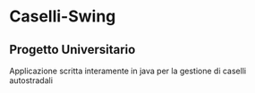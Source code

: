 # Caselli-Swing
<h2> Progetto Universitario </h2>
Applicazione scritta interamente in java per la gestione di caselli autostradali
